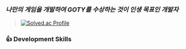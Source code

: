 ### ***나만의 게임을 개발하여 GOTY를 수상하는 것이 인생 목표인 개발자***

> [![Solved.ac Profile](http://mazassumnida.wtf/api/generate_badge?boj=l1ardanc3)](https://solved.ac/l1ardanc3)
> 

### :+1: Development Skills
